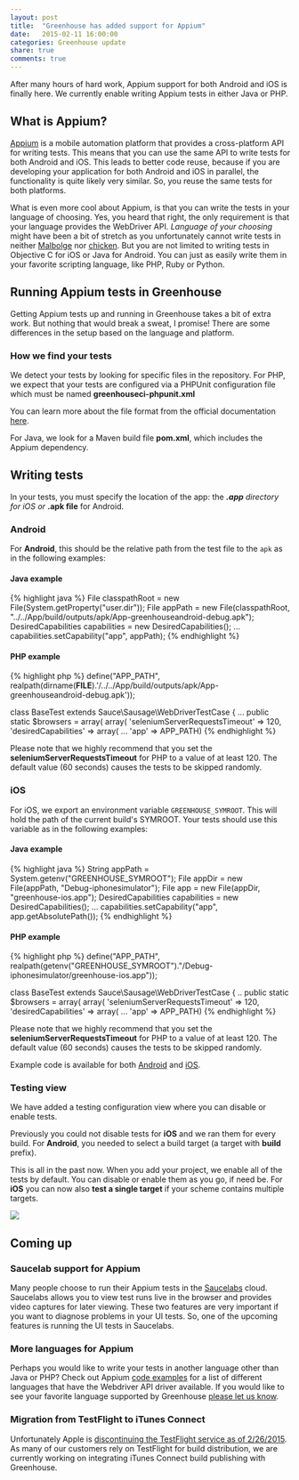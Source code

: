 ```yaml
---
layout: post
title:  "Greenhouse has added support for Appium"
date:   2015-02-11 16:00:00
categories: Greenhouse update
share: true
comments: true
---
```


After many hours of hard work, Appium support for both Android and iOS is finally here.
We currently enable writing Appium tests in either Java or PHP.

<!--more-->
<h2>What is Appium?</h2>

<a href="http://appium.io/">Appium</a> is a mobile automation platform that provides a cross-platform API for writing tests.
This means that you can use the same API to write tests for both Android and iOS. This leads to better code reuse, because if you are developing your application for both Android and iOS in parallel, the functionality is quite likely very similar. So, you reuse the same tests for both platforms.

What is even more cool about Appium, is that you can write the tests in your language of choosing. Yes, you heard that right, the only requirement is that your language provides the WebDriver API. *Language of your choosing* might have been  a bit of stretch as you unfortunately cannot write tests in neither <a href="http://esolangs.org/wiki/Malbolge">Malbolge</a> nor <a href="http://esolangs.org/wiki/chicken">chicken</a>. But you are not limited to writing tests in Objective C for iOS or Java for Android. You can just as easily write them in your favorite scripting language, like PHP, Ruby or Python. 


<h2>Running Appium tests in Greenhouse</h2>

Getting Appium tests up and running in Greenhouse takes a bit of extra work. But nothing that would break a sweat, I promise! 
There are some differences in the setup based on the language and platform.

<h3>How we find your tests</h3>

We detect your tests by looking for specific files in the repository. For PHP, we expect that your tests are configured via a PHPUnit configuration file which must be named **greenhouseci-phpunit.xml**

You can learn more about the file format from the official documentation <a href="https://phpunit.de/manual/current/en/appendixes.configuration.html">here</a>.

For Java, we look for a Maven build file **pom.xml**, which includes the Appium dependency.

<h2>Writing tests</h2>

In your tests, you must specify the location of the app: the <strong>*.app</strong> directory for iOS
or <strong>*.apk file</strong> for Android.

<h3>Android</h3>

For <b>Android</b>, this should be the relative path from the test file to the <code>apk</code> as in the following examples:

<h4>Java example</h4>

{% highlight java %}
File classpathRoot = new File(System.getProperty("user.dir"));
File appPath = new File(classpathRoot, "../../App/build/outputs/apk/App-greenhouseandroid-debug.apk");
DesiredCapabilities capabilities = new DesiredCapabilities();
...
capabilities.setCapability("app", appPath);
{% endhighlight %}

<h4>PHP example</h4>

{% highlight php %}
define("APP_PATH", realpath(dirname(__FILE__).'/../../App/build/outputs/apk/App-greenhouseandroid-debug.apk'));

class BaseTest extends Sauce\Sausage\WebDriverTestCase {
    ...
    public static $browsers = array(
        array(
        'seleniumServerRequestsTimeout' => 120,
        'desiredCapabilities' => array(
            ...
            'app' => APP_PATH)
{% endhighlight %}

Please note that we highly recommend that you set the **seleniumServerRequestsTimeout** for PHP to a value of at least 120. The default value (60 seconds) causes the tests to be skipped randomly.

<h3>iOS</h3>

For iOS, we export an environment variable <code>GREENHOUSE_SYMROOT</code>. This will hold the path of the current build's SYMROOT. Your tests should use this variable as in the following examples: <br />

<h4>Java example</h4>

{% highlight java %}
String appPath = System.getenv("GREENHOUSE_SYMROOT");
File appDir = new File(appPath, "Debug-iphonesimulator");
File app = new File(appDir, "greenhouse-ios.app");
DesiredCapabilities capabilities = new DesiredCapabilities();
...
capabilities.setCapability("app", app.getAbsolutePath());
{% endhighlight %}

<h4>PHP example</h4>

{% highlight php %}
define("APP_PATH", realpath(getenv("GREENHOUSE_SYMROOT")."/Debug-iphonesimulator/greenhouse-ios.app"));

class BaseTest extends Sauce\Sausage\WebDriverTestCase {
    ..
    public static $browsers = array(
        array(
            'seleniumServerRequestsTimeout' => 120,
            'desiredCapabilities' => array(
                ...
                'app' => APP_PATH)</pre>
{% endhighlight %}

Please note that we highly recommend that you set the **seleniumServerRequestsTimeout** for PHP to a value of at least 120. The default value (60 seconds) causes the tests to be skipped randomly.

Example code is available for both <a href="https://github.com/GreenhouseCI/greenhouse-android/tree/appium">Android</a> and <a href="https://github.com/GreenhouseCI/greenhouse-ios/tree/appium/greenhouse-ios/appium">iOS</a>.

<h3>Testing view</h3> 
We have added a testing configuration view where you can disable or enable tests.

Previously you could not disable tests for **iOS** and we ran them for every build. 
For **Android**, you needed to select a build target (a target with **build** prefix). 

This is all in the past now. When you add your project, we enable all of the tests by default. You can disable or enable them as you go, if need be. For **iOS** you can now also **test a single target** if your scheme contains multiple targets.

<a data-lightbox="testing" href="{{ site_url }}/assets/testing_view.png">
    <img class="post-img" src="{{ site_url }}/assets/testing_view.png"/>
</a>

<h2>Coming up</h2>

<h3>Saucelab support for Appium</h3>
Many people choose to run their Appium tests in the <a href="https://saucelabs.com/">Saucelabs</a> cloud. Saucelabs allows you to view test runs live in the browser and provides video captures for later viewing. These two features are very important if you want to diagnose problems in your UI tests. So, one of the upcoming features is running the UI tests in Saucelabs.

<h3>More languages for Appium</h3>
Perhaps you would like to write your tests in another language other than Java or PHP?
Check out Appium <a href="https://github.com/appium/sample-code/tree/master/sample-code/examples">code examples</a> for a list of different languages that have the Webdriver API driver available.
If you would like to see your favorite language supported by Greenhouse <a href="http://greenhouseci.com/contact-us.html">please let us know</a>.
<h3>Migration from TestFlight to iTunes Connect</h3>
Unfortunately Apple is <a href="http://help.testflightapp.com/customer/portal/articles/1768754">discontinuing the TestFlight service as of 2/26/2015</a>. As many of our customers rely on TestFlight for build distribution, we are currently working on integrating iTunes Connect build publishing with Greenhouse.

